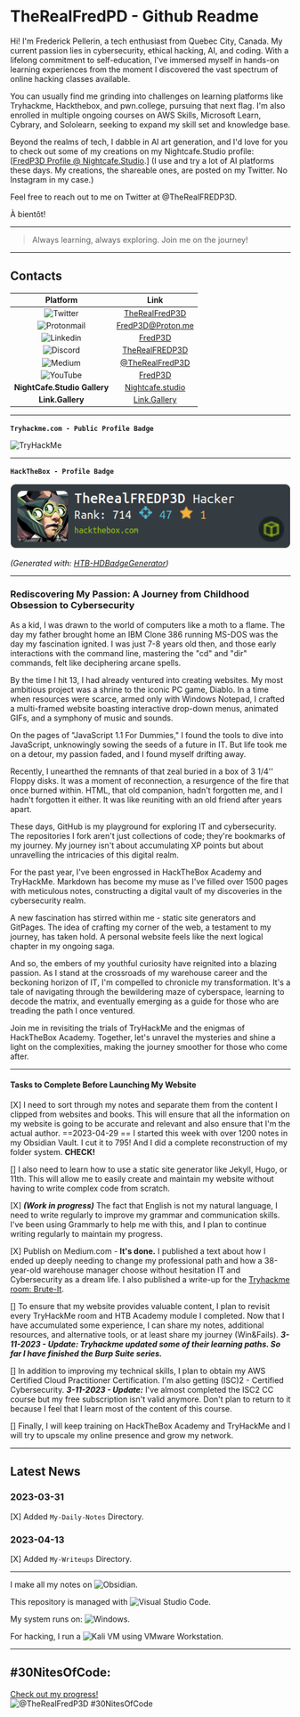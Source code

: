 # TheRealFredPD - Github Readme

Hi! I'm Frederick Pellerin, a tech enthusiast from Quebec City, Canada. My current passion lies in cybersecurity, ethical hacking, AI, and coding. With a lifelong commitment to self-education, I've immersed myself in hands-on learning experiences from the moment I discovered the vast spectrum of online hacking classes available.

You can usually find me grinding into challenges on learning platforms like Tryhackme, Hackthebox, and pwn.college, pursuing that next flag. I'm also enrolled in multiple ongoing courses on AWS Skills, Microsoft Learn, Cybrary, and Sololearn, seeking to expand my skill set and knowledge base.

Beyond the realms of tech, I dabble in AI art generation, and I'd love for you to check out some of my creations on my Nightcafe.Studio profile: [[FredP3D Profile @ Nightcafe.Studio](https://creator.nightcafe.studio/u/Fredp3d).]
(I use and try a lot of AI platforms these days. My creations, the shareable ones, are posted on my Twitter.  No Instagram in my case.)

Feel free to reach out to me on Twitter at @TheRealFREDP3D.

À bientôt!

---

> Always learning, always exploring. Join me on the journey!

---

## Contacts

|  Platform                                                                                                             |              Link                                                       |
|  :---------------------------------------------------------------------------------------------------------------:    |  :-------------------------------------------------------------------:  |
|  ![Twitter](https://img.shields.io/badge/Twitter-%231DA1F2.svg?style=for-the-badge&logo=Twitter&logoColor=white)      |  [TheRealFredP3D](https://twitter.com/TheRealFREDP3D)                   | 
|  ![Protonmail](https://img.shields.io/badge/ProtonMail-8B89CC?style=for-the-badge&logo=protonmail&logoColor=white)    |  [FredP3D@Proton.me](mailto:fredp3d@proton.me)                          | 
|  ![Linkedin](https://img.shields.io/badge/linkedin-%230077B5.svg?style=for-the-badge&logo=linkedin&logoColor=white)   |  [FredP3D](https://linkedin.com/in/FredP3D)                             |
|  ![Discord](https://img.shields.io/badge/Discord-%235865F2.svg?style=for-the-badge&logo=discord&logoColor=white)      |  [TheRealFREDP3D](https://discordhub.com/profile/1050577907296256070)   |
|  ![Medium](https://img.shields.io/badge/Medium-12100E?style=for-the-badge&logo=medium&logoColor=white)                |  [@TheRealFredP3D](https://medium.com/@TheRealFREDP3D)                  |  
|  ![YouTube](https://img.shields.io/badge/YouTube-%23FF0000.svg?style=for-the-badge&logo=YouTube&logoColor=white)      |  [FredP3D](https://www.youtube.com/@FredP3D)                            |
|  **NightCafe.Studio Gallery**                                                                                         |  [Nightcafe.studio](https://nightcafe.studio/u/FredP3D)                 |
|  **Link.Gallery**                                                                                                     |  [Link.Gallery](https://link.gallery/therealfredp3d)                    |

---

**`Tryhackme.com - Public Profile Badge`**

<img src="https://tryhackme-badges.s3.amazonaws.com/FREDP3D.png" alt="TryHackMe">

---

**`HackTheBox - Profile Badge`**

![HacktheBox Profile Badge](_attachement/HacktheBox%20-%20Profile.png)

*(Generated with: [HTB-HDBadgeGenerator](https://github.com/Flangvik/HTB-HDBadgeGenerator))*

---

### Rediscovering My Passion: A Journey from Childhood Obsession to Cybersecurity

As a kid, I was drawn to the world of computers like a moth to a flame. The day my father brought home an IBM Clone 386 running MS-DOS was the day my fascination ignited. I was just 7-8 years old then, and those early interactions with the command line, mastering the "cd" and "dir" commands, felt like deciphering arcane spells.

By the time I hit 13, I had already ventured into creating websites. My most ambitious project was a shrine to the iconic PC game, Diablo. In a time when resources were scarce, armed only with Windows Notepad, I crafted a multi-framed website boasting interactive drop-down menus, animated GIFs, and a symphony of music and sounds.

On the pages of "JavaScript 1.1 For Dummies," I found the tools to dive into JavaScript, unknowingly sowing the seeds of a future in IT. But life took me on a detour, my passion faded, and I found myself drifting away.

Recently, I unearthed the remnants of that zeal buried in a box of 3 1/4'' Floppy disks. It was a moment of reconnection, a resurgence of the fire that once burned within. HTML, that old companion, hadn't forgotten me, and I hadn't forgotten it either. It was like reuniting with an old friend after years apart.

These days, GitHub is my playground for exploring IT and cybersecurity. The repositories I fork aren't just collections of code; they're bookmarks of my journey. My journey isn't about accumulating XP points but about unravelling the intricacies of this digital realm.

For the past year, I've been engrossed in HackTheBox Academy and TryHackMe. Markdown has become my muse as I've filled over 1500 pages with meticulous notes, constructing a digital vault of my discoveries in the cybersecurity realm.

A new fascination has stirred within me - static site generators and GitPages. The idea of crafting my corner of the web, a testament to my journey, has taken hold. A personal website feels like the next logical chapter in my ongoing saga.

And so, the embers of my youthful curiosity have reignited into a blazing passion. As I stand at the crossroads of my warehouse career and the beckoning horizon of IT, I'm compelled to chronicle my transformation. It's a tale of navigating through the bewildering maze of cyberspace, learning to decode the matrix, and eventually emerging as a guide for those who are treading the path I once ventured.

Join me in revisiting the trials of TryHackMe and the enigmas of HackTheBox Academy. Together, let's unravel the mysteries and shine a light on the complexities, making the journey smoother for those who come after.

---

#### Tasks to Complete Before Launching My Website

[X] I need to sort through my notes and separate them from the content I clipped from websites and books. This will ensure that all the information on my website is going to be accurate and relevant and also ensure that I'm the actual author.  ==2023-04-29 == I started this week with over 1200 notes in my Obsidian Vault.  I cut it to 795!  And I did a complete reconstruction of my folder system.  **CHECK!**

[] I also need to learn how to use a static site generator like Jekyll, Hugo, or 11th. This will allow me to easily create and maintain my website without having to write complex code from scratch.

[X] ***(Work in progress)*** The fact that English is not my natural language, I need to write regularly to improve my grammar and communication skills. I've been using Grammarly to help me with this, and I plan to continue writing regularly to maintain my progress.  

[X] Publish on Medium.com - **It's done.** I published a text about how I ended up deeply needing to change my professional path and how a 38-year-old warehouse manager choose without hesitation IT and Cybersecurity as a dream life.  I also published a write-up for the [Tryhackme room: Brute-It](https://tryhackme.com/room/bruteit).

[] To ensure that my website provides valuable content, I plan to revisit every TryHackMe room and HTB Academy module I completed. Now that I have accumulated some experience,  I can share my notes, additional resources, and alternative tools, or at least share my journey (Win&Fails).
***3-11-2023 - Update: Tryhackme updated some of their learning paths. So far I have finished the Burp Suite series.***

[] In addition to improving my technical skills, I plan to obtain my AWS Certified Cloud Practitioner Certification.  I'm also getting (ISC)2 - Certified Cybersecurity.
***3-11-2023 - Update:*** I've almost completed the ISC2 CC course but my free subscription isn't valid anymore.  Don't plan to return to it because I feel that I learn most of the content of this course.

[] Finally, I will keep training on HackTheBox Academy and TryHackMe and I will try to upscale my online presence and grow my network.

---

## Latest News

### 2023-03-31

[X] Added `My-Daily-Notes` Directory.

### 2023-04-13

[X] Added `My-Writeups` Directory.

---

I make all my notes on ![Obsidian](https://img.shields.io/badge/Obsidian-%23483699.svg?style=for-the-badge&logo=obsidian&logoColor=white).

This repository is managed with ![Visual Studio Code](https://img.shields.io/badge/Visual%20Studio%20Code-0078d7.svg?style=for-the-badge&logo=visual-studio-code&logoColor=white).

My system runs on: ![Windows](https://img.shields.io/badge/Windows-0078D6?style=for-the-badge&logo=windows&logoColor=white).

For hacking, I run a ![Kali](https://img.shields.io/badge/Kali-268BEE?style=for-the-badge&logo=kalilinux&logoColor=white) VM using VMware Workstation.

---

## #30NitesOfCode:
  [Check out my progress!](https://www.codedex.io/@TheRealFredP3D/30-nites-of-code)  
  ![@TheRealFredP3D #30NitesOfCode](https://www.codedex.io/api/petStatus?user=TheRealFredP3D)
